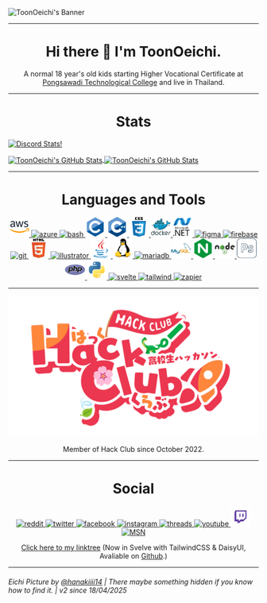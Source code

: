 ![ToonOeichi's Banner](pictures/github-banner.png)
<hr>
<h1 align="center">Hi there 👋 I'm ToonOeichi.</h1>
<p align="center">A normal 18 year's old kids starting Higher Vocational Certificate at <a href="https://www3.pongsawadi.ac.th/psc2023/">Pongsawadi Technological College</a> and live in Thailand.</p>

<hr>
<h1 align="center">Stats</h1>

[![Discord Stats!](https://lanyard.cnrad.dev/api/409324079326167043)](https://discord.com/users/409324079326167043)

<a href="https://github.com/toonoeichi">
  <img align="center" src="https://github-stats.toonstorytime.me/api?username=toonoeichi&show_icons=true&theme=rose_pine" alt="ToonOeichi's GitHub Stats" height="230"/>
  <img align="center" src="https://github-stats.toonstorytime.me/api/top-langs/?username=toonoeichi&theme=rose_pine" alt="ToonOeichi's GitHub Stats" height="230"/>
</a>
<hr>
<h1 align="center">Languages and Tools</h1>
<p align="center">
            <a href="https://aws.amazon.com" target="_blank" rel="noreferrer">
                <img src="https://raw.githubusercontent.com/devicons/devicon/master/icons/amazonwebservices/amazonwebservices-original-wordmark.svg" alt="aws" width="40" height="40" />
            </a>
            <a href="https://azure.microsoft.com/en-in/" target="_blank" rel="noreferrer">
                <img src="https://www.vectorlogo.zone/logos/microsoft_azure/microsoft_azure-icon.svg" alt="azure" width="40" height="40" />
            </a>
            <a href="https://www.gnu.org/software/bash/" target="_blank" rel="noreferrer">
                <img src="https://www.vectorlogo.zone/logos/gnu_bash/gnu_bash-icon.svg" alt="bash" width="40" height="40" />
            </a>
            <a href="https://www.cprogramming.com/" target="_blank" rel="noreferrer">
                <img src="https://raw.githubusercontent.com/devicons/devicon/master/icons/c/c-original.svg" alt="c" width="40" height="40" />
            </a>
            <a href="https://www.w3schools.com/cpp/" target="_blank" rel="noreferrer">
                <img src="https://raw.githubusercontent.com/devicons/devicon/master/icons/cplusplus/cplusplus-original.svg" alt="cplusplus" width="40" height="40" />
            </a>
            <a href="https://www.w3schools.com/css/" target="_blank" rel="noreferrer">
                <img src="https://raw.githubusercontent.com/devicons/devicon/master/icons/css3/css3-original-wordmark.svg" alt="css3" width="40" height="40" />
            </a>
            <a href="https://www.docker.com/" target="_blank" rel="noreferrer">
                <img src="https://raw.githubusercontent.com/devicons/devicon/master/icons/docker/docker-original-wordmark.svg" alt="docker" width="40" height="40" />
            </a>
            <a href="https://dotnet.microsoft.com/" target="_blank" rel="noreferrer">
                <img src="https://raw.githubusercontent.com/devicons/devicon/master/icons/dot-net/dot-net-original-wordmark.svg" alt="dotnet" width="40" height="40" />
            </a>
            <a href="https://www.figma.com/" target="_blank" rel="noreferrer">
                <img src="https://www.vectorlogo.zone/logos/figma/figma-icon.svg" alt="figma" width="40" height="40" />
            </a>
            <a href="https://firebase.google.com/" target="_blank" rel="noreferrer">
                <img src="https://www.vectorlogo.zone/logos/firebase/firebase-icon.svg" alt="firebase" width="40" height="40" />
            </a>
            <a href="https://git-scm.com/" target="_blank" rel="noreferrer">
                <img src="https://www.vectorlogo.zone/logos/git-scm/git-scm-icon.svg" alt="git" width="40" height="40" />
            </a>
            <a href="https://www.w3.org/html/" target="_blank" rel="noreferrer">
                <img src="https://raw.githubusercontent.com/devicons/devicon/master/icons/html5/html5-original-wordmark.svg" alt="html5" width="40" height="40" />
            </a>
            <a href="https://www.adobe.com/in/products/illustrator.html" target="_blank" rel="noreferrer">
                <img src="https://www.vectorlogo.zone/logos/adobe_illustrator/adobe_illustrator-icon.svg" alt="illustrator" width="40" height="40" />
            </a>
            <a href="https://www.java.com" target="_blank" rel="noreferrer">
                <img src="https://raw.githubusercontent.com/devicons/devicon/master/icons/java/java-original.svg" alt="java" width="40" height="40" />
            </a>
            <a href="https://www.linux.org/" target="_blank" rel="noreferrer">
                <img src="https://raw.githubusercontent.com/devicons/devicon/master/icons/linux/linux-original.svg" alt="linux" width="40" height="40" />
            </a>
            <a href="https://mariadb.org/" target="_blank" rel="noreferrer">
                <img src="https://www.vectorlogo.zone/logos/mariadb/mariadb-icon.svg" alt="mariadb" width="40" height="40" />
            </a>
            <a href="https://www.mysql.com/" target="_blank" rel="noreferrer">
                <img src="https://raw.githubusercontent.com/devicons/devicon/master/icons/mysql/mysql-original-wordmark.svg" alt="mysql" width="40" height="40" />
            </a>
            <a href="https://www.nginx.com" target="_blank" rel="noreferrer">
                <img src="https://raw.githubusercontent.com/devicons/devicon/master/icons/nginx/nginx-original.svg" alt="nginx" width="40" height="40" />
            </a>
            <a href="https://nodejs.org" target="_blank" rel="noreferrer">
                <img src="https://raw.githubusercontent.com/devicons/devicon/master/icons/nodejs/nodejs-original-wordmark.svg" alt="nodejs" width="40" height="40" />
            </a>
            <a href="https://www.photoshop.com/en" target="_blank" rel="noreferrer">
                <img src="https://raw.githubusercontent.com/devicons/devicon/master/icons/photoshop/photoshop-line.svg" alt="photoshop" width="40" height="40" />
            </a>
            <a href="https://www.php.net" target="_blank" rel="noreferrer">
                <img src="https://raw.githubusercontent.com/devicons/devicon/master/icons/php/php-original.svg" alt="php" width="40" height="40" />
            </a>
            <a href="https://www.python.org" target="_blank" rel="noreferrer">
                <img src="https://raw.githubusercontent.com/devicons/devicon/master/icons/python/python-original.svg" alt="python" width="40" height="40" />
            </a>
            <a href="https://svelte.dev" target="_blank" rel="noreferrer">
                <img src="https://upload.wikimedia.org/wikipedia/commons/1/1b/Svelte_Logo.svg" alt="svelte" width="40" height="40" /> </a>
            <a href="https://tailwindcss.com/" target="_blank" rel="noreferrer"> <img src="https://www.vectorlogo.zone/logos/tailwindcss/tailwindcss-icon.svg" alt="tailwind" width="40" height="40" />
            </a>
            <a href="https://zapier.com" target="_blank" rel="noreferrer">
                <img src="https://www.vectorlogo.zone/logos/zapier/zapier-icon.svg" alt="zapier" width="40" height="40" />
            </a>
        </p>
<hr>

![Hack Club Anime Logo](pictures/logo/hackclub-anime.png)
<p align="center">
Member of Hack Club since October 2022.
</p>

<hr>
<h1 align="center">Social</h1> 

<p align="center">
            <a href="https://www.reddit.com/user/toonoeichi/" target="_blank" rel="noreferrer">
                <img src="https://raw.githubusercontent.com/pheralb/svgl/refs/heads/main/static/library/reddit.svg" alt="reddit" width="40" height="40" />
            </a>
            <a href="https://x.com/toonoeichi" target="_blank" rel="noreferrer">
                <img src="https://raw.githubusercontent.com/uditkumar489/Icon-pack/refs/heads/master/Social%20media/Flat%20-%20circular/svg/twitter.svg" alt="twitter" width="40" height="40" />
            </a>
            <a href="https://fb.com/toonoeichi" target="_blank" rel="noreferrer">
                <img src="https://raw.githubusercontent.com/gilbarbara/logos/refs/heads/main/logos/facebook.svg" alt="facebook" width="40" height="40" />
            </a>
            <a href="https://www.instagram.com/toonoeichi" target="_blank" rel="noreferrer">
                <img src="https://raw.githubusercontent.com/homarr-labs/dashboard-icons/refs/heads/main/svg/instagram.svg" alt="instagram" width="40" height="40" />
            </a>
            <a href="https://www.threads.net/@toonoeichi" target="_blank" rel="noreferrer">
                <img src="https://raw.githubusercontent.com/edent/SuperTinyIcons/refs/heads/master/images/svg/threads.svg" alt="threads" width="40" height="40" />
            </a>
            <a href="https://youtube.com/@toonstorytime" target="_blank" rel="noreferrer">
                <img src="https://vectorwiki.com/images/d2cKM__youtube.svg" alt="youtube" width="40" height="40" />
            </a>
            <a href="https://twitch.tv/toonstorytime" target="_blank" rel="noreferrer">
                <img src="https://raw.githubusercontent.com/edent/SuperTinyIcons/refs/heads/master/images/svg/twitch.svg" alt="twitch" width="40" height="40" />
            </a>
            <a href="msnim:chat?contact=kritthapath@escargot.chat" target="_blank" rel="noreferrer">
                <img src="https://iconape.com/wp-content/files/fb/353373/png/353373.png" alt="MSN" width="40" height="40" />
            </a>
        </p>

<p align="center">
<a href="https://tree.toonstorytime.me">Click here to my linktree</a> (Now in Svelve with TailwindCSS & DaisyUI, Avaliable on <a href="https://github.com/toonoeichi/my-linktree">Github</a>.)
</p>

---
###### Eichi Picture by [@hanakiiii14](https://www.instagram.com/hanakiiii14/) | *There maybe something hidden if you know how to find it.* | v2 since 18/04/2025

<!---
Credit and Inspired
v1 : Nattawatt Hongthong (https://github.com/RealNattawattHongthong) and ChokunPlayZ (https://github.com/ChokunPlayZ).
v2 : Improved layout and theme by ToonOeichi (https://github.com/toonoeichi) ! Feel free to copy but please don't remove this part!

And also, PGP Signed Notes will be moved soon! but you can still try to verify it yourself in your computer or Online at https://pgptool.org/ (also, I will change key soon!)
-->
